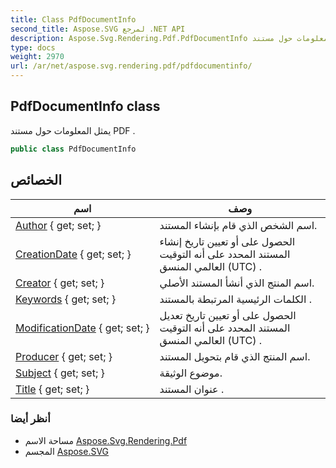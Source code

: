 ```yaml
---
title: Class PdfDocumentInfo
second_title: Aspose.SVG لمرجع .NET API
description: Aspose.Svg.Rendering.Pdf.PdfDocumentInfo فصل. يمثل المعلومات حول مستند PDF .
type: docs
weight: 2970
url: /ar/net/aspose.svg.rendering.pdf/pdfdocumentinfo/
---
```

## PdfDocumentInfo class

يمثل المعلومات حول مستند PDF .

```csharp
public class PdfDocumentInfo
```

## الخصائص

| اسم | وصف |
| --- | --- |
| [Author](../../aspose.svg.rendering.pdf/pdfdocumentinfo/author/) { get; set; } | اسم الشخص الذي قام بإنشاء المستند. |
| [CreationDate](../../aspose.svg.rendering.pdf/pdfdocumentinfo/creationdate/) { get; set; } | الحصول على أو تعيين تاريخ إنشاء المستند المحدد على أنه التوقيت العالمي المنسق (UTC) . |
| [Creator](../../aspose.svg.rendering.pdf/pdfdocumentinfo/creator/) { get; set; } | اسم المنتج الذي أنشأ المستند الأصلي. |
| [Keywords](../../aspose.svg.rendering.pdf/pdfdocumentinfo/keywords/) { get; set; } | الكلمات الرئيسية المرتبطة بالمستند . |
| [ModificationDate](../../aspose.svg.rendering.pdf/pdfdocumentinfo/modificationdate/) { get; set; } | الحصول على أو تعيين تاريخ تعديل المستند المحدد على أنه التوقيت العالمي المنسق (UTC) . |
| [Producer](../../aspose.svg.rendering.pdf/pdfdocumentinfo/producer/) { get; set; } | اسم المنتج الذي قام بتحويل المستند. |
| [Subject](../../aspose.svg.rendering.pdf/pdfdocumentinfo/subject/) { get; set; } | موضوع الوثيقة. |
| [Title](../../aspose.svg.rendering.pdf/pdfdocumentinfo/title/) { get; set; } | عنوان المستند . |

### أنظر أيضا

* مساحة الاسم [Aspose.Svg.Rendering.Pdf](../../aspose.svg.rendering.pdf/)
* المجسم [Aspose.SVG](../../)


